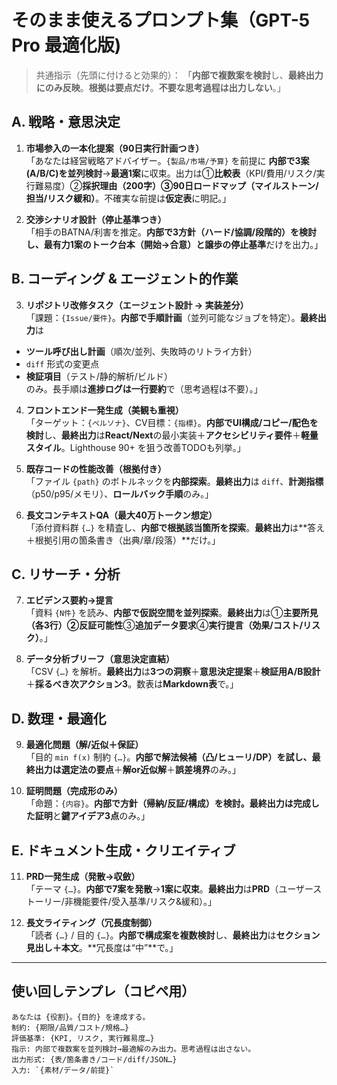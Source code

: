 # そのまま使えるプロンプト集（GPT-5 Pro 最適化版)

> 共通指示（先頭に付けると効果的）：
> 「**内部で複数案を検討**し、**最終出力にのみ反映**。**根拠は要点だけ**。**不要な思考過程は出力しない**。」

## A. 戦略・意思決定

1) **市場参入の一本化提案（90日実行計画つき）**  
「あなたは経営戦略アドバイザー。`{製品/市場/予算}` を前提に **内部で3案(A/B/C)を並列検討**→**最適1案**に収束。出力は①**比較表**（KPI/費用/リスク/実行難易度）②**採択理由（200字）**③**90日ロードマップ（マイルストーン/担当/リスク緩和）**。不確実な前提は**仮定表**に明記。」

2) **交渉シナリオ設計（停止基準つき）**  
「相手のBATNA/利害を推定。**内部で3方針（ハード/協調/段階的）**を検討し、**最有力1案**の**トーク台本（開始→合意）**と**譲歩の停止基準**だけを出力。」

## B. コーディング & エージェント的作業

3) **リポジトリ改修タスク（エージェント設計 → 実装差分）**  
「課題：`{Issue/要件}`。**内部で手順計画**（並列可能なジョブを特定）。**最終出力**は  
- **ツール呼び出し計画**（順次/並列、失敗時のリトライ方針）  
- `diff` 形式の変更点  
- **検証項目**（テスト/静的解析/ビルド）  
のみ。長手順は**進捗ログは一行要約**で（思考過程は不要）。」

4) **フロントエンド一発生成（美観も重視）**  
「ターゲット：`{ペルソナ}`、CV目標：`{指標}`。**内部でUI構成/コピー/配色を検討**し、**最終出力**は**React/Next**の最小実装＋**アクセシビリティ要件**＋**軽量スタイル**。Lighthouse 90+ を狙う改善TODOも列挙。」

5) **既存コードの性能改善（根拠付き）**  
「ファイル `{path}` のボトルネックを**内部探索**。**最終出力**は `diff`、**計測指標**（p50/p95/メモリ）、**ロールバック手順**のみ。」

6) **長文コンテキストQA（最大40万トークン想定）**  
「添付資料群 `{…}` を精査し、**内部で根拠該当箇所を探索**。**最終出力**は**答え＋根拠引用の箇条書き（出典/章/段落）**だけ。」

## C. リサーチ・分析

7) **エビデンス要約→提言**  
「資料 `{N件}` を読み、**内部で仮説空間を並列探索**。**最終出力**は①**主要所見（各3行）**②**反証可能性**③**追加データ要求**④**実行提言（効果/コスト/リスク）**。」

8) **データ分析ブリーフ（意思決定直結）**  
「CSV `{…}` を解析。**最終出力**は**3つの洞察**＋**意思決定提案**＋**検証用A/B設計**＋**採るべき次アクション3**。数表は**Markdown表**で。」

## D. 数理・最適化

9) **最適化問題（解/近似＋保証）**  
「目的 `min f(x)` 制約 `{…}`。**内部で解法候補（凸/ヒューリ/DP）**を試し、**最終出力**は**選定法の要点**＋**解or近似解**＋**誤差境界**のみ。」

10) **証明問題（完成形のみ）**  
「命題：`{内容}`。**内部で方針（帰納/反証/構成）**を検討。**最終出力**は**完成した証明**と**鍵アイデア3点**のみ。」

## E. ドキュメント生成・クリエイティブ

11) **PRD一発生成（発散→収斂）**  
「テーマ `{…}`。**内部で7案を発散**→**1案に収束**。**最終出力**は**PRD**（ユーザーストーリー/非機能要件/受入基準/リスク&緩和）。」

12) **長文ライティング（冗長度制御）**  
「読者 `{…}` / 目的 `{…}`。**内部で構成案を複数検討**し、**最終出力**は**セクション見出し＋本文**。**冗長度は“中”**で。」

---

## 使い回しテンプレ（コピペ用）

```
あなたは {役割}。{目的} を達成する。
制約: {期限/品質/コスト/規格…}
評価基準: {KPI, リスク, 実行難易度…}
指示: 内部で複数案を並列検討→最適解のみ出力。思考過程は出さない。
出力形式: {表/箇条書き/コード/diff/JSON…}
入力: `{素材/データ/前提}`
```

